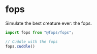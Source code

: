 # fops

Simulate the best creature ever: the fops.

```ts
import fops from "@fops/fops";

// Cuddle with the fops
fops.cuddle()
```
